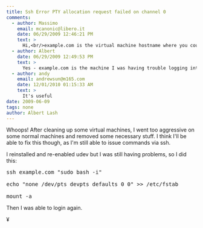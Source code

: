 ```yaml
---
title: Ssh Error PTY allocation request failed on channel 0
comments:
  - author: Massimo
    email: mcanonic@libero.it
    date: 06/29/2009 12:46:21 PM
    text: >
      Hi,<br/>example.com is the virtual machine hostname where you could no log in? So, you have to modify the /etc/fstab of your VM?<br/><br/>Thanks,<br/> M
  - author: Albert
    date: 06/29/2009 12:49:53 PM
    text: >
      Yes - example.com is the machine I was having trouble logging into, and the second command is issued on that machine.
  - author: andy
    email: andrewsun@m165.com
    date: 12/01/2010 01:15:33 AM
    text: >
      It's useful
date: 2009-06-09
tags: none
author: Albert Lash
---
```

Whoops! After cleaning up some virtual machines, I went too aggressive on some normal machines and removed some necessary stuff. I think I'll be able to fix this though, as I'm still able to issue commands via ssh.

I reinstalled and re-enabled udev but I was still having problems, so I did this:

<pre>
ssh example.com "sudo bash -i"

echo "none /dev/pts devpts defaults 0 0" >> /etc/fstab

mount -a</pre>

Then I was able to login again.

¥

